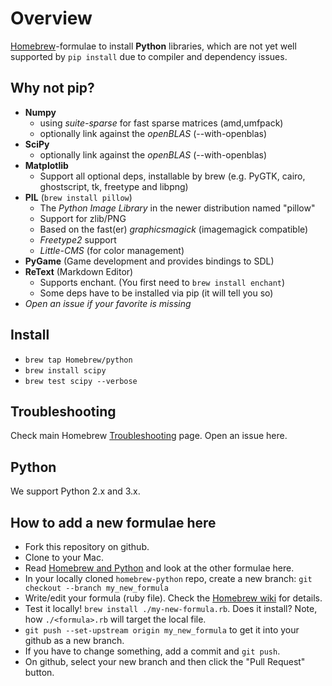 # Overview #

[Homebrew](http://brew.sh)-formulae to install **Python** libraries, which are not yet well supported by `pip install` due to compiler and dependency issues.

## Why not pip? ##

*   **Numpy**
    -   using *suite-sparse* for fast sparse matrices (amd,umfpack)
    -   optionally link against the *openBLAS* (--with-openblas)
*   **SciPy**
    -   optionally link against the *openBLAS* (--with-openblas)
*   **Matplotlib**
    -   Support all optional deps, installable by brew
        (e.g. PyGTK, cairo, ghostscript, tk, freetype and libpng)
*   **PIL** (`brew install pillow`)
    -   The *Python Image Library* in the newer distribution named "pillow"
    -   Support for zlib/PNG
    -   Based on the fast(er) *graphicsmagick* (imagemagick compatible)
    -   *Freetype2* support
    -   *Little-CMS* (for color management)
*   **PyGame** (Game development and provides bindings to SDL)
*   **ReText** (Markdown Editor)
    -   Supports enchant. (You first need to `brew install enchant`)
    -   Some deps have to be installed via pip (it will tell you so)
*   _Open an issue if your favorite is missing_


## Install ##

*   `brew tap Homebrew/python`
*   `brew install scipy`
*   `brew test scipy --verbose`


## Troubleshooting ##

Check main Homebrew [Troubleshooting](https://github.com/Homebrew/homebrew/wiki/Troubleshooting) page. Open an issue here.


## Python ##

We support Python 2.x and 3.x.


## How to add a new formulae here ##

*   Fork this repository on github.
*   Clone to your Mac.
*   Read [Homebrew and Python][1] and look at the other formulae here.
*   In your locally cloned `homebrew-python` repo, create a new branch:
    `git checkout --branch my_new_formula`
*   Write/edit your formula (ruby file). Check the [Homebrew wiki] for details.
*   Test it locally! `brew install ./my-new-formula.rb`. Does it install?
    Note, how `./<formula>.rb` will target the local file.
*   `git push --set-upstream origin my_new_formula`
    to get it into your github as a new branch.
*   If you have to change something, add a commit and `git push`.
*   On github, select your new branch and then click the
    "Pull Request" button.


[1]: https://github.com/Homebrew/homebrew/wiki/Homebrew-and-Python
[Homebrew wiki]: https://github.com/Homebrew/homebrew/wiki
